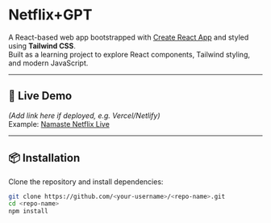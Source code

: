 # Netflix+GPT

A React-based web app bootstrapped with [Create React App](https://github.com/facebook/create-react-app) and styled using **Tailwind CSS**.  
Built as a learning project to explore React components, Tailwind styling, and modern JavaScript.

---

## 🚀 Live Demo
*(Add link here if deployed, e.g. Vercel/Netlify)*  
Example: [Namaste Netflix Live](https://your-link-here.com)

---

## 📦 Installation

Clone the repository and install dependencies:

```bash
git clone https://github.com/<your-username>/<repo-name>.git
cd <repo-name>
npm install
